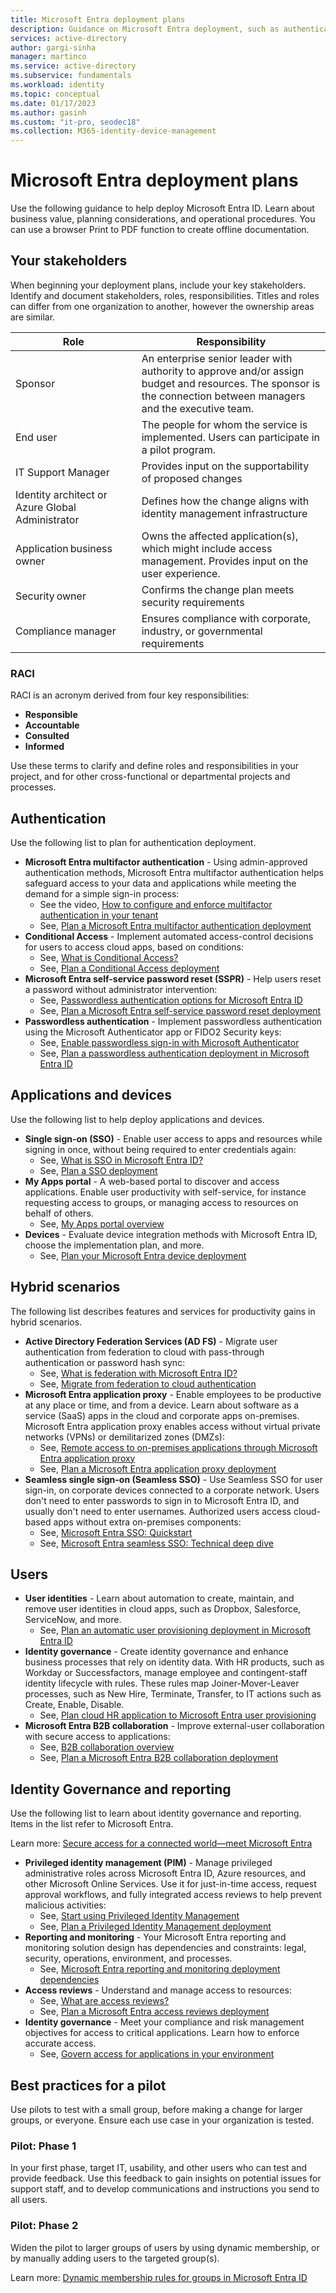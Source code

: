 ```yaml
---
title: Microsoft Entra deployment plans
description: Guidance on Microsoft Entra deployment, such as authentication, devices, hybrid scenarios, governance, and more.
services: active-directory
author: gargi-sinha
manager: martinco
ms.service: active-directory
ms.subservice: fundamentals
ms.workload: identity
ms.topic: conceptual
ms.date: 01/17/2023
ms.author: gasinh
ms.custom: "it-pro, seodec18"
ms.collection: M365-identity-device-management
---
```


# Microsoft Entra deployment plans

Use the following guidance to help deploy Microsoft Entra ID. Learn about business value, planning considerations, and operational procedures. You can use a browser Print to PDF function to create offline documentation.

## Your stakeholders

When beginning your deployment plans, include your key stakeholders. Identify and document stakeholders, roles, responsibilities. Titles and roles can differ from one organization to another, however the ownership areas are similar.

|Role |Responsibility |
|-|-|
|Sponsor|An enterprise senior leader with authority to approve and/or assign budget and resources. The sponsor is the connection between managers and the executive team.|
|End user|The people for whom the service is implemented. Users can participate in a pilot program.|
|IT Support Manager|Provides input on the supportability of proposed changes |
|Identity architect or Azure Global Administrator|Defines how the change aligns with identity management infrastructure|
|Application business owner |Owns the affected application(s), which might include access management. Provides input on the user experience.
|Security owner|Confirms the change plan meets security requirements|
|Compliance manager|Ensures compliance with corporate, industry, or governmental requirements|

### RACI

RACI is an acronym derived from four key responsibilities: 

* **Responsible** 
* **Accountable**
* **Consulted**
* **Informed**

Use these terms to clarify and define roles and responsibilities in your project, and for other cross-functional or departmental projects and processes.

## Authentication

Use the following list to plan for authentication deployment. 

* **Microsoft Entra multifactor authentication** - Using admin-approved authentication methods, Microsoft Entra multifactor authentication helps safeguard access to your data and applications while meeting the demand for a simple sign-in process: 
  * See the video, [How to configure and enforce multifactor authentication in your tenant](https://www.youtube.com/watch?v=qNndxl7gqVM)
  * See, [Plan a Microsoft Entra multifactor authentication deployment](~/identity/authentication/howto-mfa-getstarted.md) 
* **Conditional Access** - Implement automated access-control decisions for users to access cloud apps, based on conditions: 
  * See, [What is Conditional Access?](~/identity/conditional-access/overview.md)
  * See, [Plan a Conditional Access deployment](~/identity/conditional-access/plan-conditional-access.md)
* **Microsoft Entra self-service password reset (SSPR)** - Help users reset a password without administrator intervention:
  * See, [Passwordless authentication options for Microsoft Entra ID](~/identity/authentication/concept-authentication-passwordless.md)
  * See, [Plan a Microsoft Entra self-service password reset deployment](~/identity/authentication/howto-sspr-deployment.md) 
* **Passwordless authentication** - Implement passwordless authentication using the Microsoft Authenticator app or FIDO2 Security keys:
  * See, [Enable passwordless sign-in with Microsoft Authenticator](~/identity/authentication/howto-authentication-passwordless-phone.md)
  * See, [Plan a passwordless authentication deployment in Microsoft Entra ID](~/identity/authentication/howto-authentication-passwordless-deployment.md)

## Applications and devices

Use the following list to help deploy applications and devices.

* **Single sign-on (SSO)** - Enable user access to apps and resources while signing in once, without being required to enter credentials again: 
  * See, [What is SSO in Microsoft Entra ID?](~/identity/enterprise-apps/what-is-single-sign-on.md)
  * See, [Plan a SSO deployment](~/identity/enterprise-apps/plan-sso-deployment.md)
* **My Apps portal** - A web-based portal to discover and access applications. Enable user productivity with self-service, for instance requesting access to groups, or managing access to resources on behalf of others. 
  * See, [My Apps portal overview](~/identity/enterprise-apps/myapps-overview.md)
* **Devices** - Evaluate device integration methods with Microsoft Entra ID, choose the implementation plan, and more.
  * See, [Plan your Microsoft Entra device deployment](~/identity/devices/plan-device-deployment.md)  

## Hybrid scenarios  

The following list describes features and services for productivity gains in hybrid scenarios.

* **Active Directory Federation Services (AD FS)** - Migrate user authentication from federation to cloud with pass-through authentication or password hash sync:
  *  See, [What is federation with Microsoft Entra ID?](~/identity/hybrid/connect/whatis-fed.md)
  *  See, [Migrate from federation to cloud authentication](~/identity/hybrid/connect/migrate-from-federation-to-cloud-authentication.md)
* **Microsoft Entra application proxy** - Enable employees to be productive at any place or time, and from a device. Learn about software as a service (SaaS) apps in the cloud and corporate apps on-premises. Microsoft Entra application proxy enables access without virtual private networks (VPNs) or demilitarized zones (DMZs):
  * See, [Remote access to on-premises applications through Microsoft Entra application proxy](~/identity/app-proxy/application-proxy.md)
  * See, [Plan a Microsoft Entra application proxy deployment](~/identity/app-proxy/conceptual-deployment-plan.md)
* **Seamless single sign-on (Seamless SSO)** - Use Seamless SSO for user sign-in, on corporate devices connected to a corporate network. Users don't need to enter passwords to sign in to Microsoft Entra ID, and usually don't need to enter usernames. Authorized users access cloud-based apps without extra on-premises components:
  * See, [Microsoft Entra SSO: Quickstart](~/identity/hybrid/connect/how-to-connect-sso-quick-start.md) 
  * See, [Microsoft Entra seamless SSO: Technical deep dive](~/identity/hybrid/connect/how-to-connect-sso-how-it-works.md)

## Users

* **User identities** - Learn about automation to create, maintain, and remove user identities in cloud apps, such as Dropbox, Salesforce, ServiceNow, and more. 
  * See, [Plan an automatic user provisioning deployment in Microsoft Entra ID](~/identity/app-provisioning/plan-auto-user-provisioning.md)
* **Identity governance** - Create identity governance and enhance business processes that rely on identity data. With HR products, such as Workday or Successfactors, manage employee and contingent-staff identity lifecycle with rules. These rules map Joiner-Mover-Leaver processes, such as New Hire, Terminate, Transfer, to IT actions such as Create, Enable, Disable.
  * See, [Plan cloud HR application to Microsoft Entra user provisioning](~/identity/app-provisioning/plan-cloud-hr-provision.md) 
* **Microsoft Entra B2B collaboration** - Improve external-user collaboration with secure access to applications: 
  * See, [B2B collaboration overview](~/external-id/what-is-b2b.md)
  * See, [Plan a Microsoft Entra B2B collaboration deployment](secure-external-access-resources.md)

## Identity Governance and reporting

Use the following list to learn about identity governance and reporting. Items in the list refer to Microsoft Entra.

Learn more: [Secure access for a connected world—meet Microsoft Entra](https://www.microsoft.com/en-us/security/blog/?p=114039)

* **Privileged identity management (PIM)** - Manage privileged administrative roles across Microsoft Entra ID, Azure resources, and other Microsoft Online Services. Use it for just-in-time access, request approval workflows, and fully integrated access reviews to help prevent malicious activities: 
  * See, [Start using Privileged Identity Management](~/id-governance/privileged-identity-management/pim-getting-started.md)
  * See, [Plan a Privileged Identity Management deployment](~/id-governance/privileged-identity-management/pim-deployment-plan.md) 
* **Reporting and monitoring** - Your Microsoft Entra reporting and monitoring solution design has dependencies and constraints: legal, security, operations, environment, and processes. 
  * See, [Microsoft Entra reporting and monitoring deployment dependencies](~/identity/monitoring-health/plan-monitoring-and-reporting.md)
* **Access reviews** - Understand and manage access to resources:
  * See, [What are access reviews?](~/id-governance/access-reviews-overview.md)
  * See, [Plan a Microsoft Entra access reviews deployment](~/id-governance/deploy-access-reviews.md)  
* **Identity governance** - Meet your compliance and risk management objectives for access to critical applications. Learn how to enforce accurate access.
  * See, [Govern access for applications in your environment](~/id-governance/identity-governance-applications-prepare.md)

## Best practices for a pilot

Use pilots to test with a small group, before making a change for larger groups, or everyone. Ensure each use case in your organization is tested.

### Pilot: Phase 1

In your first phase, target IT, usability, and other users who can test and provide feedback. Use this feedback to gain insights on potential issues for support staff, and to develop communications and instructions you send to all users.

### Pilot: Phase 2

Widen the pilot to larger groups of users by using dynamic membership, or by manually adding users to the targeted group(s).

Learn more: [Dynamic membership rules for groups in Microsoft Entra ID](~/identity/users/groups-dynamic-membership.md)
